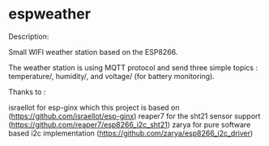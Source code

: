 # espweather

Description: 

Small WIFI weather station based on the ESP8266. 

The weather station is using MQTT protocol and send three simple topics : temperature/, humidity/, and voltage/ (for battery monitoring). 


Thanks to :

israellot for esp-ginx which this project is based on (https://github.com/israellot/esp-ginx)
reaper7 for the sht21 sensor support (https://github.com/reaper7/esp8266_i2c_sht21)
zarya for pure software based i2c implementation (https://github.com/zarya/esp8266_i2c_driver)
